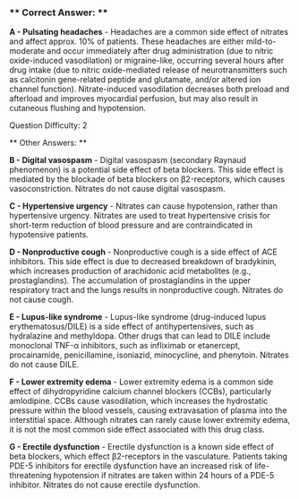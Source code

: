 ### ** Correct Answer: **

**A - Pulsating headaches** - Headaches are a common side effect of nitrates and affect approx. 10% of patients. These headaches are either mild-to-moderate and occur immediately after drug administration (due to nitric oxide-induced vasodilation) or migraine-like, occurring several hours after drug intake (due to nitric oxide-mediated release of neurotransmitters such as calcitonin gene-related peptide and glutamate, and/or altered ion channel function). Nitrate-induced vasodilation decreases both preload and afterload and improves myocardial perfusion, but may also result in cutaneous flushing and hypotension.

Question Difficulty: 2

** Other Answers: **

**B - Digital vasospasm** - Digital vasospasm (secondary Raynaud phenomenon) is a potential side effect of beta blockers. This side effect is mediated by the blockade of beta blockers on β2-receptors, which causes vasoconstriction. Nitrates do not cause digital vasospasm.

**C - Hypertensive urgency** - Nitrates can cause hypotension, rather than hypertensive urgency. Nitrates are used to treat hypertensive crisis for short-term reduction of blood pressure and are contraindicated in hypotensive patients.

**D - Nonproductive cough** - Nonproductive cough is a side effect of ACE inhibitors. This side effect is due to decreased breakdown of bradykinin, which increases production of arachidonic acid metabolites (e.g., prostaglandins). The accumulation of prostaglandins in the upper respiratory tract and the lungs results in nonproductive cough. Nitrates do not cause cough.

**E - Lupus-like syndrome** - Lupus-like syndrome (drug-induced lupus erythematosus/DILE) is a side effect of antihypertensives, such as hydralazine and methyldopa. Other drugs that can lead to DILE include monoclonal TNF-α inhibitors, such as infliximab or etanercept, procainamide, penicillamine, isoniazid, minocycline, and phenytoin. Nitrates do not cause DILE.

**F - Lower extremity edema** - Lower extremity edema is a common side effect of dihydropyridine calcium channel blockers (CCBs), particularly amlodipine. CCBs cause vasodilation, which increases the hydrostatic pressure within the blood vessels, causing extravasation of plasma into the interstitial space. Although nitrates can rarely cause lower extremity edema, it is not the most common side effect associated with this drug class.

**G - Erectile dysfunction** - Erectile dysfunction is a known side effect of beta blockers, which effect β2-receptors in the vasculature. Patients taking PDE-5 inhibitors for erectile dysfunction have an increased risk of life-threatening hypotension if nitrates are taken within 24 hours of a PDE-5 inhibitor. Nitrates do not cause erectile dysfunction.

